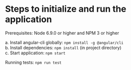 # Steps to initialize and run the application

Prerequisites: Node 6.9.0 or higher and NPM 3 or higher

a. Install angular-cli globally: `npm install -g @angular/cli`  
b. Install dependencies: `npm install` (in project directory)  
c. Start application: `npm start`  

Running tests: `npm run test`
